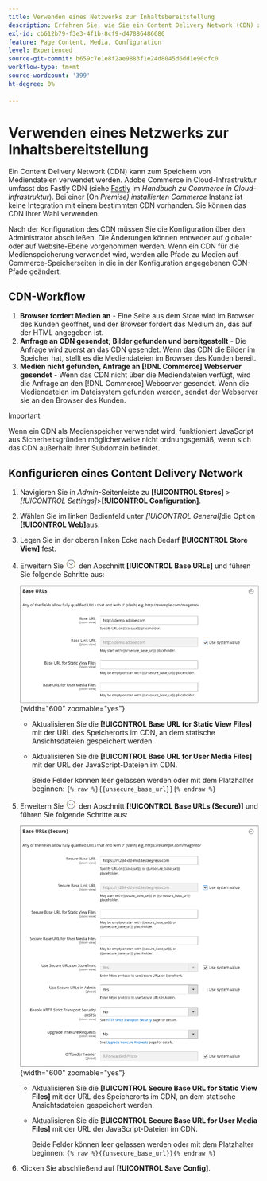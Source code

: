 ```yaml
---
title: Verwenden eines Netzwerks zur Inhaltsbereitstellung
description: Erfahren Sie, wie Sie ein Content Delivery Network (CDN) zum Speichern von Mediendateien verwenden.
exl-id: cb612b79-f3e3-4f1b-8cf9-d47886486686
feature: Page Content, Media, Configuration
level: Experienced
source-git-commit: b659c7e1e8f2ae9883f1e24d8045d6dd1e90cfc0
workflow-type: tm+mt
source-wordcount: '399'
ht-degree: 0%

---
```


# Verwenden eines Netzwerks zur Inhaltsbereitstellung

Ein Content Delivery Network (CDN) kann zum Speichern von Mediendateien verwendet werden. Adobe Commerce in Cloud-Infrastruktur umfasst das Fastly CDN (siehe [Fastly](https://experienceleague.adobe.com/docs/commerce-cloud-service/user-guide/cdn/fastly.html) im _Handbuch zu Commerce in Cloud-Infrastruktur_). Bei einer (On _Premise) installierten Commerce_ Instanz ist keine Integration mit einem bestimmten CDN vorhanden. Sie können das CDN Ihrer Wahl verwenden.

Nach der Konfiguration des CDN müssen Sie die Konfiguration über den Administrator abschließen. Die Änderungen können entweder auf globaler oder auf Website-Ebene vorgenommen werden. Wenn ein CDN für die Medienspeicherung verwendet wird, werden alle Pfade zu Medien auf Commerce-Speicherseiten in die in der Konfiguration angegebenen CDN-Pfade geändert.

## CDN-Workflow

1. **Browser fordert Medien an** - Eine Seite aus dem Store wird im Browser des Kunden geöffnet, und der Browser fordert das Medium an, das auf der HTML angegeben ist.
1. **Anfrage an CDN gesendet; Bilder gefunden und bereitgestellt** - Die Anfrage wird zuerst an das CDN gesendet. Wenn das CDN die Bilder im Speicher hat, stellt es die Mediendateien im Browser des Kunden bereit.
1. **Medien nicht gefunden, Anfrage an [!DNL Commerce] Webserver gesendet** - Wenn das CDN nicht über die Mediendateien verfügt, wird die Anfrage an den [!DNL Commerce] Webserver gesendet. Wenn die Mediendateien im Dateisystem gefunden werden, sendet der Webserver sie an den Browser des Kunden.

>[!IMPORTANT]
>
>Wenn ein CDN als Medienspeicher verwendet wird, funktioniert JavaScript aus Sicherheitsgründen möglicherweise nicht ordnungsgemäß, wenn sich das CDN außerhalb Ihrer Subdomain befindet.

## Konfigurieren eines Content Delivery Network

1. Navigieren Sie in _Admin_-Seitenleiste zu **[!UICONTROL Stores]** > _[!UICONTROL Settings]_>**[!UICONTROL Configuration]**.

1. Wählen Sie im linken Bedienfeld unter _[!UICONTROL General]_&#x200B;die Option **[!UICONTROL Web]**&#x200B;aus.

1. Legen Sie in der oberen linken Ecke nach Bedarf **[!UICONTROL Store View]** fest.

1. Erweitern Sie ![Erweiterungsauswahl](../assets/icon-display-expand.png) den Abschnitt **[!UICONTROL Base URLs]** und führen Sie folgende Schritte aus:

   ![Allgemeine Konfiguration - Web-Basis-URLs](./assets/web-base-urls.png){width="600" zoomable="yes"}

   - Aktualisieren Sie die **[!UICONTROL Base URL for Static View Files]** mit der URL des Speicherorts im CDN, an dem statische Ansichtsdateien gespeichert werden.

   - Aktualisieren Sie die **[!UICONTROL Base URL for User Media Files]** mit der URL der JavaScript-Dateien im CDN.

     Beide Felder können leer gelassen werden oder mit dem Platzhalter beginnen: `{% raw %}{{unsecure_base_url}}{% endraw %}`

1. Erweitern Sie ![Erweiterungsauswahl](../assets/icon-display-expand.png) den Abschnitt **[!UICONTROL Base URLs (Secure)]** und führen Sie folgende Schritte aus:

   ![Allgemeine Konfiguration - Web-Basis-URLs (sicher)](./assets/web-base-urls-secure.png){width="600" zoomable="yes"}

   - Aktualisieren Sie die **[!UICONTROL Secure Base URL for Static View Files]** mit der URL des Speicherorts im CDN, an dem statische Ansichtsdateien gespeichert werden.

   - Aktualisieren Sie die **[!UICONTROL Secure Base URL for User Media Files]** mit der URL der JavaScript-Dateien im CDN.

     Beide Felder können leer gelassen werden oder mit dem Platzhalter beginnen: `{% raw %}{{unsecure_base_url}}{% endraw %}`

1. Klicken Sie abschließend auf **[!UICONTROL Save Config]**.
